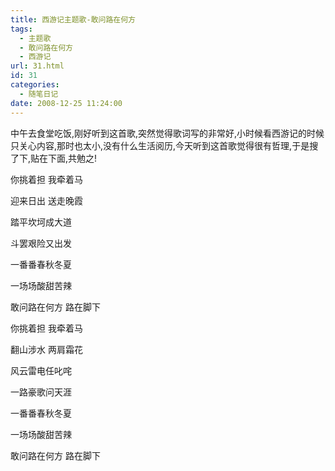 ```yaml
---
title: 西游记主题歌-敢问路在何方
tags:
  - 主题歌
  - 敢问路在何方
  - 西游记
url: 31.html
id: 31
categories:
  - 随笔日记
date: 2008-12-25 11:24:00
---
```


中午去食堂吃饭,刚好听到这首歌,突然觉得歌词写的非常好,小时候看西游记的时候只关心内容,那时也太小,没有什么生活阅历,今天听到这首歌觉得很有哲理,于是搜了下,贴在下面,共勉之!  

你挑着担 我牵着马  

迎来日出 送走晚霞  

踏平坎坷成大道  

斗罢艰险又出发  

一番番春秋冬夏  

一场场酸甜苦辣  

敢问路在何方 路在脚下  

你挑着担 我牵着马  

翻山涉水 两肩霜花  

风云雷电任叱咤  

一路豪歌问天涯  

一番番春秋冬夏  

一场场酸甜苦辣  

敢问路在何方 路在脚下